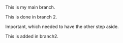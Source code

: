 This is my main branch.

This is done in branch 2.

Important, which needed to have the other step aside.

This is added in branch2.
